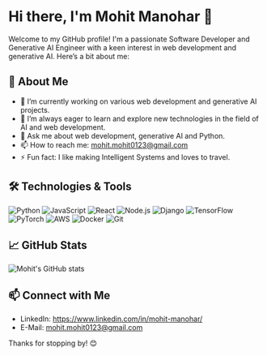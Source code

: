 # Hi there, I'm Mohit Manohar 👋

Welcome to my GitHub profile! I'm a passionate Software Developer and Generative AI Engineer with a keen interest in web development and generative AI. Here’s a bit about me:

## 🚀 About Me

- 🔭 I’m currently working on various web development and generative AI projects.
- 🌱 I’m always eager to learn and explore new technologies in the field of AI and web development.
- 💬 Ask me about web development, generative AI and Python.
- 📫 How to reach me: mohit.mohit0123@gmail.com
- ⚡ Fun fact: I like making Intelligent Systems and loves to travel.

## 🛠️ Technologies & Tools

![Python](https://img.shields.io/badge/-Python-333333?style=flat&logo=python)
![JavaScript](https://img.shields.io/badge/-JavaScript-333333?style=flat&logo=javascript)
![React](https://img.shields.io/badge/-React-333333?style=flat&logo=react)
![Node.js](https://img.shields.io/badge/-Node.js-333333?style=flat&logo=node.js)
![Django](https://img.shields.io/badge/-Django-333333?style=flat&logo=django)
![TensorFlow](https://img.shields.io/badge/-TensorFlow-333333?style=flat&logo=tensorflow)
![PyTorch](https://img.shields.io/badge/-PyTorch-333333?style=flat&logo=pytorch)
![AWS](https://img.shields.io/badge/-AWS-333333?style=flat&logo=amazon-aws)
![Docker](https://img.shields.io/badge/-Docker-333333?style=flat&logo=docker)
![Git](https://img.shields.io/badge/-Git-333333?style=flat&logo=git)

## 📈 GitHub Stats

![Mohit's GitHub stats](https://github-readme-stats.vercel.app/api?username=mohitmanohar&show_icons=true&theme=radical)

## 📫 Connect with Me

- LinkedIn: https://www.linkedin.com/in/mohit-manohar/
- E-Mail: mohit.mohit0123@gmail.com

Thanks for stopping by! 😊
